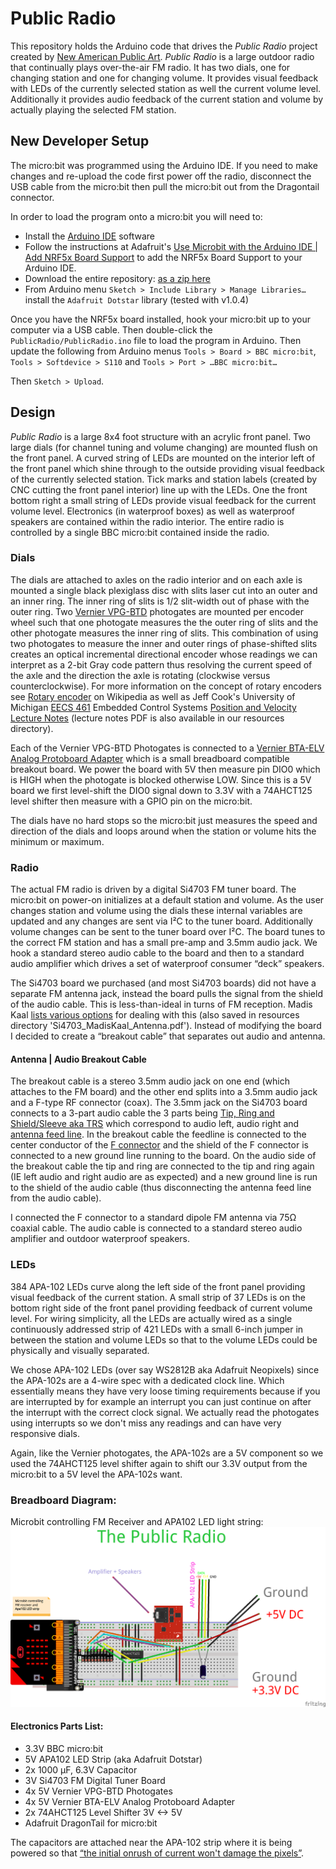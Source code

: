 # Public Radio
This repository holds the Arduino code that drives the *Public Radio* project created by [New American Public Art](http://www.newamericanpublicart.com/). *Public Radio* is a large outdoor radio that continually plays over-the-air FM radio. It has two dials, one for changing station and one for changing volume. It provides visual feedback with LEDs of the currently selected station as well the current volume level. Additionally it provides audio feedback of the current station and volume by actually playing the selected FM station.

## New Developer Setup
The micro:bit was programmed using the Arduino IDE. If you need to make changes and re-upload the code first power off the radio, disconnect the USB cable from the micro:bit then pull the micro:bit out from the Dragontail connector.

In order to load the program onto a micro:bit you will need to:

 * Install the [Arduino IDE](https://www.arduino.cc/en/Main/Software) software
 * Follow the instructions at Adafruit's [Use Microbit with the Arduino IDE | Add NRF5x Board Support](https://learn.adafruit.com/use-micro-bit-with-arduino/install-board-and-blink#add-nrf5x-board-support-2-7) to add the NRF5x Board Support to your Arduino IDE. 
 * Download the entire repository: [as a zip here](https://github.com/NewAmericanPublicArt/public-radio/archive/master.zip)
 * From Arduino menu `Sketch > Include Library > Manage Libraries…` install the `Adafruit Dotstar` library (tested with v1.0.4) 

Once you have the NRF5x board installed, hook your micro:bit up to your computer via a USB cable. Then double-click the `PublicRadio/PublicRadio.ino` file to load the program in Arduino. Then update the following from Arduino menus `Tools > Board > BBC micro:bit`, `Tools > Softdevice > S110` and `Tools > Port > …BBC micro:bit…`

Then `Sketch > Upload`.

## Design
*Public Radio* is a large 8x4 foot structure with an acrylic front panel. Two large dials (for channel tuning and volume changing) are mounted flush on the front panel. A curved string of LEDs are mounted on the interior left of the front panel which shine through to the outside providing visual feedback of the currently selected station. Tick marks and station labels (created by CNC cutting the front panel interior) line up with the LEDs. One the front bottom right a small string of LEDs provide visual feedback for the current volume level. Electronics (in waterproof boxes) as well as waterproof speakers are contained within the radio interior. The entire radio is controlled by a single BBC micro:bit contained inside the radio.

### Dials
The dials are attached to axles on the radio interior and on each axle is mounted a single black plexiglass disc with slits laser cut into an outer and an inner ring. The inner ring of slits is 1/2 slit-width out of phase with the outer ring. Two [Vernier VPG-BTD](https://www.vernier.com/products/sensors/vpg-btd/) photogates are mounted per encoder wheel such that one photogate measures the the outer ring of slits and the other photogate measures the inner ring of slits. This combination of using two photogates to measure the inner and outer rings of phase-shifted slits creates an optical incremental directional encoder whose readings we can interpret as a 2-bit Gray code pattern thus resolving the current speed of the axle and the direction the axle is rotating (clockwise versus counterclockwise). For more information on the concept of rotary encoders see [Rotary encoder](https://en.wikipedia.org/wiki/Rotary_encoder) on Wikipedia as well as Jeff Cook's University of Michigan [EECS 461](http://web.eecs.umich.edu/~jfr/embeddedctrls/lectures.html) Embedded Control Systems [Position and Velocity Lecture Notes](http://web.eecs.umich.edu/~jfr/embeddedctrls/files/Lecture3.pdf) (lecture notes PDF is also available in our resources directory).

Each of the Vernier VPG-BTD Photogates is connected to a [Vernier BTA-ELV Analog Protoboard Adapter](https://www.vernier.com/products/accessories/protoboard-adapters/bta-elv/) which is a small breadboard compatible breakout board. We power the board with 5V then measure pin DIO0 which is HIGH when the photogate is blocked otherwise LOW. Since this is a 5V board we first level-shift the DIO0 signal down to 3.3V with a 74AHCT125 level shifter then measure with a GPIO pin on the micro:bit.

The dials have no hard stops so the micro:bit just measures the speed and direction of the dials and loops around when the station or volume hits the minimum or maximum.

### Radio
The actual FM radio is driven by a digital Si4703 FM tuner board. The micro:bit on power-on initializes at a default station and volume. As the user changes station and volume using the dials these internal variables are updated and any changes are sent via I²C to the tuner board. Additionally volume changes can be sent to the tuner board over I²C. The board tunes to the correct FM station and has a small pre-amp and 3.5mm audio jack. We hook a standard stereo audio cable to the board and then to a standard audio amplifier which drives a set of waterproof consumer “deck” speakers.

The Si4703 board we purchased (and most Si4703 boards) did not have a separate FM antenna jack, instead the board pulls the signal from the shield of the audio cable. This is less-than-ideal in turns of FM reception. Madis Kaal [lists various options](http://www.nomad.ee/micros/silicon_radio/index.shtml) for dealing with this (also saved in resources directory 'Si4703_MadisKaal_Antenna.pdf'). Instead of modifying the board I decided to create a “breakout cable” that separates out audio and antenna.

#### Antenna | Audio Breakout Cable
The breakout cable is a stereo 3.5mm audio jack on one end (which attaches to the FM board) and the other end splits into a 3.5mm audio jack and a F-type RF connector (coax). The 3.5mm jack on the Si4703 board connects to a 3-part audio cable the 3 parts being [Tip, Ring and Shield/Sleeve aka TRS](https://en.wikipedia.org/wiki/Phone_connector_(audio)) which correspond to audio left, audio right and [antenna feed line](https://en.wikipedia.org/wiki/Feed_line). In the breakout cable the feedline is connected to the center conductor of the [F connector](https://en.wikipedia.org/wiki/F_connector) and the shield of the F connector is connected to a new ground line running to the board. On the audio side of the breakout cable the tip and ring are connected to the tip and ring again (IE left audio and right audio are as expected) and a new ground line is run to the shield of the audio cable (thus disconnecting the antenna feed line from the audio cable).

I connected the F connector to a standard dipole FM antenna via 75Ω coaxial cable. The audio cable is connected to a standard stereo audio amplifier and outdoor waterproof speakers.

### LEDs
384 APA-102 LEDs curve along the left side of the front panel providing visual feedback of the current station. A small strip of 37 LEDs is on the bottom right side of the front panel providing feedback of current volume level. For wiring simplicity, all the LEDs are actually wired as a single continuously addressed strip of 421 LEDs with a small 6-inch jumper in between the station and volume LEDs so that to the volume LEDs could be physically and visually separated.

We chose APA-102 LEDs (over say WS2812B aka Adafruit Neopixels) since the APA-102s are a 4-wire spec with a dedicated clock line. Which essentially means they have very loose timing requirements because if you are interrupted by for example an interrupt you can just continue on after the interrupt with the correct clock signal. We actually read the photogates using interrupts so we don't miss any readings and can have very responsive dials.

Again, like the Vernier photogates, the APA-102s are a 5V component so we used the 74AHCT125 level shifter again to shift our 3.3V output from the micro:bit to a 5V level the APA-102s want.

### Breadboard Diagram:
Microbit controlling FM Receiver and APA102 LED light string:
![breadboard diagram](diagrams/final_breadboard.png "Breadboard Diagram")

#### Electronics Parts List:
 * 3.3V BBC micro:bit
 * 5V APA102 LED Strip (aka Adafruit Dotstar)
 * 2x 1000 µF, 6.3V Capacitor
 * 3V Si4703 FM Digital Tuner Board
 * 4x 5V Vernier VPG-BTD Photogates
 * 4x 5V Vernier BTA-ELV Analog Protoboard Adapter
 * 2x 74AHCT125 Level Shifter 3V <-> 5V
 * Adafruit DragonTail for micro:bit

The capacitors are attached near the APA-102 strip where it is being powered so that [“the initial onrush of current won't damage the pixels”](https://learn.adafruit.com/adafruit-neopixel-uberguide/powering-neopixels).
